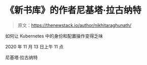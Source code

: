 # 《新书库》的作者尼基塔·拉古纳特

> 原文：<https://thenewstack.io/author/nikhitaraghunath/>

如何让 Kubernetes 中的身份和配置操作变得乏味

2020 年 11 月 13 日上午 11 点

尼基塔·拉古纳特